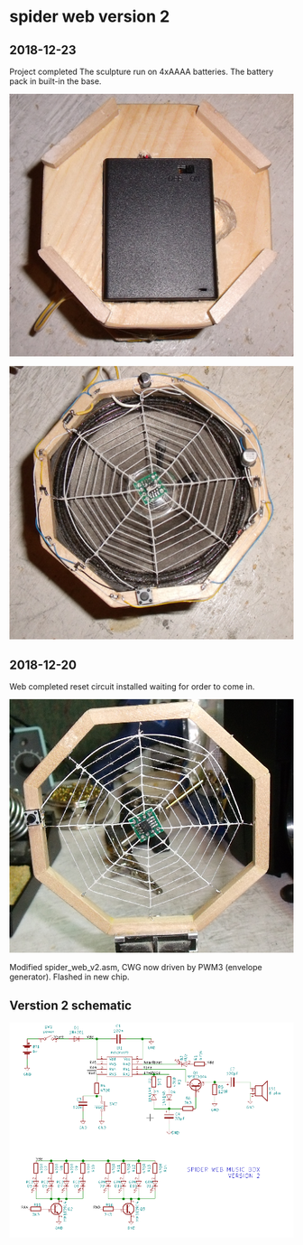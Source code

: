 spider web version 2
====================

2018-12-23
----------
Project completed
The sculpture run on 4xAAAA batteries. The battery pack in built-in the base.

![base view](base_view.png)

![top view](top_view.png)



2018-12-20
----------
Web completed 
reset circuit installed
waiting for order to come in.

![web completed](web_completed.png)

Modified spider_web_v2.asm, CWG now driven by PWM3 (envelope generator). Flashed in new chip.

Verstion 2 schematic
--------------------

![version 2 schematic](spider_web_music_box_v2.png)

